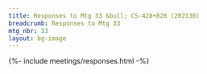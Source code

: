 ```yaml
---
title: Responses to Mtg 33 &bull; CS-428+828 (202130)
breadcrumb: Responses to Mtg 33
mtg_nbr: 33
layout: bg-image
---
```


{%- include meetings/responses.html -%}
